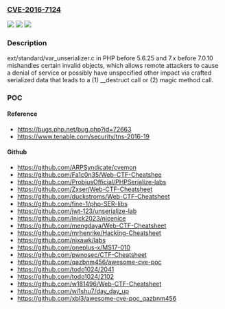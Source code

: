 ### [CVE-2016-7124](https://cve.mitre.org/cgi-bin/cvename.cgi?name=CVE-2016-7124)
![](https://img.shields.io/static/v1?label=Product&message=n%2Fa&color=blue)
![](https://img.shields.io/static/v1?label=Version&message=n%2Fa%20&color=brightgreen)
![](https://img.shields.io/static/v1?label=Vulnerability&message=n%2Fa&color=brightgreen)

### Description

ext/standard/var_unserializer.c in PHP before 5.6.25 and 7.x before 7.0.10 mishandles certain invalid objects, which allows remote attackers to cause a denial of service or possibly have unspecified other impact via crafted serialized data that leads to a (1) __destruct call or (2) magic method call.

### POC

#### Reference
- https://bugs.php.net/bug.php?id=72663
- https://www.tenable.com/security/tns-2016-19

#### Github
- https://github.com/ARPSyndicate/cvemon
- https://github.com/Fa1c0n35/Web-CTF-Cheatshee
- https://github.com/ProbiusOfficial/PHPSerialize-labs
- https://github.com/Zxser/Web-CTF-Cheatsheet
- https://github.com/duckstroms/Web-CTF-Cheatsheet
- https://github.com/fine-1/php-SER-libs
- https://github.com/jwt-123/unserialize-lab
- https://github.com/lnick2023/nicenice
- https://github.com/mengdaya/Web-CTF-Cheatsheet
- https://github.com/mrhenrike/Hacking-Cheatsheet
- https://github.com/nixawk/labs
- https://github.com/oneplus-x/MS17-010
- https://github.com/pwnosec/CTF-Cheatsheet
- https://github.com/qazbnm456/awesome-cve-poc
- https://github.com/todo1024/2041
- https://github.com/todo1024/2102
- https://github.com/w181496/Web-CTF-Cheatsheet
- https://github.com/wi1shu7/day_day_up
- https://github.com/xbl3/awesome-cve-poc_qazbnm456

